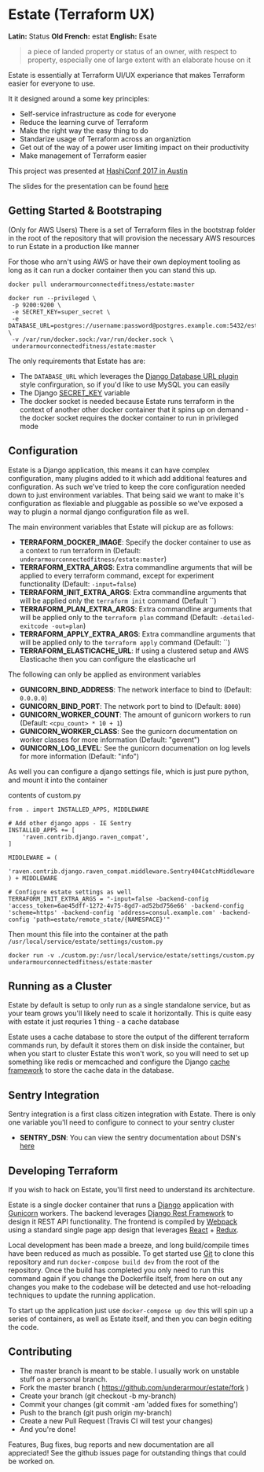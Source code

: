 Estate (Terraform UX)
=====================


**Latin:** Status **Old French:** estat **English:** Esate

> a piece of landed property or status of an owner, with respect to property, especially one of large extent with an elaborate house on it

Estate is essentially at Terraform UI/UX experiance that makes Terraform easier for everyone to use.

It it designed around a some key principles:

* Self-service infrastructure as code for everyone
* Reduce the learning curve of Terraform
* Make the right way the easy thing to do
* Standarize usage of Terraform across an organiztion
* Get out of the way of a power user limiting impact on their productivity
* Make management of Terraform easier

This project was presented at [HashiConf 2017 in Austin](https://www.hashiconf.com/talks/underarmour-terraform.html)

The slides for the presentation can be found [here](http://slides.com/rocktavious/estate#/)

Getting Started & Bootstraping
------------------------------

(Only for AWS Users) There is a set of Terraform files in the bootstrap folder in the root of the repository that will provision the necessary AWS resources to run Estate in a production like manner

For those who arn't using AWS or have their own deployment tooling as long as it can run a docker container then you can stand this up.

```
docker pull underarmourconnectedfitness/estate:master

docker run --privileged \
 -p 9200:9200 \
 -e SECRET_KEY=super_secret \
 -e DATABASE_URL=postgres://username:password@postgres.example.com:5432/estate \
 -v /var/run/docker.sock:/var/run/docker.sock \
 underarmourconnectedfitness/estate:master
```

The only requirements that Estate has are:
* The `DATABASE_URL` which leverages the [Django Database URL plugin](https://github.com/kennethreitz/dj-database-url) style confirguration, so if you'd like to use MySQL you can easily
* The Django [SECRET_KEY](https://docs.djangoproject.com/en/1.11/ref/settings/#std:setting-SECRET_KEY) variable
* The docker socket is needed because Estate runs terraform in the context of another other docker container that it spins up on demand - the docker socket requires the docker container to run in privileged mode

Configuration
-------------

Estate is a Django application, this means it can have complex configuration, many plugins added to it which add additional features and configuration.  As such we've tried to keep the core configuration needed down to just environment variables.  That being said we want to make it's configuration as flexiable and pluggable as possible so we've exposed a way to plugin a normal django configuration file as well.

The main environment variables that Estate will pickup are as follows:

* **TERRAFORM_DOCKER_IMAGE**: Specify the docker container to use as a context to run terraform in (Default: `underarmourconnectedfitness/estate:master`)
* **TERRAFORM_EXTRA_ARGS**: Extra commandline arguments that will be applied to every terraform command, except for experiment functionality (Default: `-input=false`)
* **TERRAFORM_INIT_EXTRA_ARGS**: Extra commandline arguments that will be applied only the `terraform init` command (Default ``)
* **TERRAFORM_PLAN_EXTRA_ARGS**: Extra commandline arguments that will be applied only to the `terraform plan` command (Default: `-detailed-exitcode -out=plan`)
* **TERRAFORM_APPLY_EXTRA_ARGS**: Extra commandline arguments that will be applied only to the `terraform apply` command (Default: ``)
* **TERRAFORM_ELASTICACHE_URL**: If using a clustered setup and AWS Elasticache then you can configure the elasticache url

The following can only be applied as environment variables

* **GUNICORN_BIND_ADDRESS**: The network interface to bind to (Default: `0.0.0.0`)
* **GUNICORN_BIND_PORT**: The network port to bind to (Default: `8000`)
* **GUNICORN_WORKER_COUNT**: The amount of gunicorn workers to run (Default: `<cpu_count> * 10 + 1`)
* **GUNICORN_WORKER_CLASS**: See the gunicorn documentation on worker classes for more information (Default: "gevent")
* **GUNICORN_LOG_LEVEL**: See the gunicorn documenation on log levels for more information (Default: "info")


As well you can configure a django settings file, which is just pure python, and mount it into the container

contents of custom.py
```
from . import INSTALLED_APPS, MIDDLEWARE

# Add other django apps - IE Sentry
INSTALLED_APPS += [
    'raven.contrib.django.raven_compat',
]

MIDDLEWARE = (
    'raven.contrib.django.raven_compat.middleware.Sentry404CatchMiddleware',
) + MIDDLEWARE

# Configure estate settings as well
TERRAFORM_INIT_EXTRA_ARGS = "-input=false -backend-config 'access_token=6ae45dff-1272-4v75-8gd7-ad52bd756e66' -backend-config 'scheme=https' -backend-config 'address=consul.example.com' -backend-config 'path=estate/remote_state/{NAMESPACE}'"
```

Then mount this file into the container at the path `/usr/local/service/estate/settings/custom.py`
```
docker run -v ./custom.py:/usr/local/service/estate/settings/custom.py underarmourconnectedfitness/estate:master
```

Running as a Cluster
--------------------

Estate by default is setup to only run as a single standalone service, but as your team grows you'll likely need to scale it horizontally.  This is quite easy with estate it just requries 1 thing - a cache database

Estate uses a cache database to store the output of the different terraform commands run, by default it stores them on disk inside the container, but when you start to cluster Estate this won't work, so you will need to set up something like redis or memcached and configure the Django [cache framework](https://docs.djangoproject.com/en/1.11/topics/cache/) to store the cache data in the database.

Sentry Integration
------------------

Sentry integration is a first class citizen integration with Estate.  There is only one variable you'll need to configure to connect to your sentry cluster

* **SENTRY_DSN**: You can view the sentry documentation about DSN's [here](https://docs.sentry.io/quickstart/#configure-the-dsn)

Developing Terraform
--------------------

If you wish to hack on Estate, you'll first need to understand its architecture.

Estate is a single docker container that runs a [Django](https://www.djangoproject.com/) application with [Gunicorn](http://gunicorn.org/) workers.  The backend leverages [Django Rest Framework](http://www.django-rest-framework.org/) to design it REST API functionality.  The frontend is compiled by [Webpack](https://webpack.github.io/) using a standard single page app design that leverages [React](https://facebook.github.io/react/) + [Redux](http://redux.js.org/).

Local development has been made a breeze, and long build/compile times have been reduced as much as possible. To get started use [Git](https://git-scm.com/) to clone this repository and run `docker-compose build dev` from the root of the repository.  Once the build has completed you only need to run this command again if you change the Dockerfile itself, from here on out any changes you make to the codebase will be detected and use hot-reloading techniques to update the running application.

To start up the application just use `docker-compose up dev` this will spin up a series of containers, as well as Estate itself, and then you can begin editing the code.

Contributing
------------

* The master branch is meant to be stable. I usually work on unstable stuff on a personal branch.
* Fork the master branch ( https://github.com/underarmour/estate/fork )
* Create your branch (git checkout -b my-branch)
* Commit your changes (git commit -am 'added fixes for something')
* Push to the branch (git push origin my-branch)
* Create a new Pull Request (Travis CI will test your changes)
* And you're done!

Features, Bug fixes, bug reports and new documentation are all appreciated!
See the github issues page for outstanding things that could be worked on.

